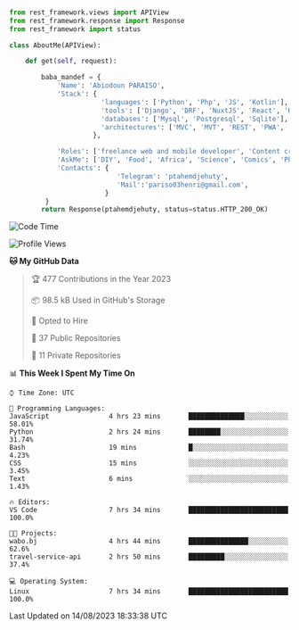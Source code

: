 ###
```python
from rest_framework.views import APIView
from rest_framework.response import Response
from rest_framework import status

class AboutMe(APIView):

    def get(self, request):

        baba_mandef = {
            'Name': 'Abiodoun PARAISO',
            'Stack': {
                       'languages': ['Python', 'Php', 'JS', 'Kotlin'],
                       'tools': ['Django', 'DRF', 'NuxtJS', 'React', 'Kotlin', 'Electron'],
                       'databases': ['Mysql', 'Postgresql', 'Sqlite'],
                       'architectures': ['MVC', 'MVT', 'REST', 'PWA', 'SPA', 'MicroServices']
                     },

            'Roles': ['freelance web and mobile developer', 'Content creator', 'Teacher', 'Mentor'],
            'AskMe': ['DIY', 'Food', 'Africa', 'Science', 'Comics', 'Photography', 'Tech', 'Programming'],
            'Contacts': {
                           'Telegram': 'ptahemdjehuty',
                           'Mail':'pariso03henri@gmail.com',
                        }
         }
        return Response(ptahemdjehuty, status=status.HTTP_200_OK)

```                    

<!--START_SECTION:waka-->
![Code Time](http://img.shields.io/badge/Code%20Time-738%20hrs%2021%20mins-blue)

![Profile Views](http://img.shields.io/badge/Profile%20Views-0-blue)

**🐱 My GitHub Data** 

> 🏆 477 Contributions in the Year 2023
 > 
> 📦 98.5 kB Used in GitHub's Storage 
 > 
> 💼 Opted to Hire
 > 
> 📜 37 Public Repositories 
 > 
> 🔑 11 Private Repositories  
 > 
📊 **This Week I Spent My Time On** 

```text
⌚︎ Time Zone: UTC

💬 Programming Languages: 
JavaScript               4 hrs 23 mins       ██████████████░░░░░░░░░░░   58.01% 
Python                   2 hrs 24 mins       ████████░░░░░░░░░░░░░░░░░   31.74% 
Bash                     19 mins             █░░░░░░░░░░░░░░░░░░░░░░░░   4.23% 
CSS                      15 mins             ░░░░░░░░░░░░░░░░░░░░░░░░░   3.45% 
Text                     6 mins              ░░░░░░░░░░░░░░░░░░░░░░░░░   1.43%

🔥 Editors: 
VS Code                  7 hrs 34 mins       █████████████████████████   100.0%

🐱‍💻 Projects: 
wabo.bj                  4 hrs 44 mins       ███████████████░░░░░░░░░░   62.6% 
travel-service-api       2 hrs 50 mins       █████████░░░░░░░░░░░░░░░░   37.4%

💻 Operating System: 
Linux                    7 hrs 34 mins       █████████████████████████   100.0%

```


 Last Updated on 14/08/2023 18:33:38 UTC
<!--END_SECTION:waka-->
